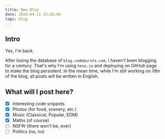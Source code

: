 ```yaml
---
title: New Blog
date: 2020-04-11 13:26:04
tags: blog
---
```


## Intro

Yes, I'm back.

After losing the database of `blog.codebursts.com`, I haven't been blogging for a century. That's why I'm using `hexo.io` and deploying on GitHub page to make the blog persistent.
In the mean time, while I'm still working on i18n of the blog, all posts will be written in English.

## What will I post here?
- [x] Interesting code snippets
- [x] Photos (for food, scenery, etc.)
- [x] Music (Classical, Popular, EDM)
- [x] Maths (of course)
- [ ] NSFW (there won't be, ever)
- [ ] Politics (no, no)

<!--more-->
